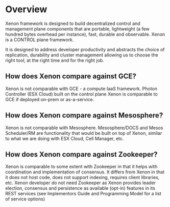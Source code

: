 # Overview

Xenon framework is designed to build decentralized control and management plane components that are portable, lightweight (a few hundred bytes overhead per instance), fast, durable and observable. Xenon is a CONTROL plane framework.

It is designed to address developer productivity and abstracts the choice of replication, durability and cluster management allowing us to choose the right tool, at the right time and for the right job. 

## How does Xenon compare against GCE?

Xenon is not comparable with GCE - a compute IaaS framework. Photon Controller (ESX Cloud) built on the control plane Xenon is comparable to GCE if deployed on-prem or as-a-service.

## How does Xenon compare against Mesosphere?

Xenon is not comparable with Mesosphere. Mesosphere/DOCS and Mesos Scheduler/RM are functionality that would be built  on top of Xenon, similar to what we are doing with ESX Cloud, Cell Manager, etc. 

## How does Xenon compare against Zookeeper?

Xenon is comparable to some extent with Zookeeper in that it helps with coordination and implementation of consensus. It differs from Xenon in that it does not host code, does not support indexing, requires client libraries, etc. Xenon developer do not need Zookeeper as Xenon provides leader election, consensus and persistence as available (opt-in) features in its REST services (see Implementors Guide and Programming Model for a list of service options) 
